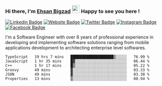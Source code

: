 ### Hi there, I'm <a href="https://ehsanbigzad.com" target="_blank">Ehsan Bigzad</a> <img src="https://media.giphy.com/media/hvRJCLFzcasrR4ia7z/giphy.gif" width="25px" height="25px"> Happy to see you here !

[![Linkedin Badge](https://img.shields.io/badge/-LinkedIn-0e76a8?style=flat-square&logo=Linkedin&logoColor=white)](https://linkedin.com/in/EhsanBigzad)
[![Website Badge](https://img.shields.io/badge/Website-3b5998?style=flat-square&logo=google-chrome&logoColor=white)](https://ehsanbigzad.com)
[![Twitter Badge](https://img.shields.io/badge/-Twitter-00acee?style=flat-square&logo=Twitter&logoColor=white)](https://twitter.com/EhsanBigzad)
[![Instagram Badge](https://img.shields.io/badge/-Instagram-e4405f?style=flat-square&logo=Instagram&logoColor=white)](https://instagram.com/ehsanbigzad/)
[![Facebook Badge](https://img.shields.io/badge/-Facebook-0088cc?style=flat-square&logo=Facebook&logoColor=white)](https://facebook.com/EhsanBigzad7)

I'm a Software Engineer with over 6 years of professional experience
in developing and implementing software solutions ranging from mobile applications development to architecting enterprise level softwares.

<!--START_SECTION:waka-->

```text
TypeScript   19 hrs 7 mins   ███████████████████▒░░░░░   76.99 %
JavaScript   1 hr 35 mins    █▓░░░░░░░░░░░░░░░░░░░░░░░   06.44 %
C++          1 hr 17 mins    █▒░░░░░░░░░░░░░░░░░░░░░░░   05.22 %
Groovy       49 mins         ▓░░░░░░░░░░░░░░░░░░░░░░░░   03.33 %
JSON         49 mins         ▓░░░░░░░░░░░░░░░░░░░░░░░░   03.30 %
Properties   13 mins         ▒░░░░░░░░░░░░░░░░░░░░░░░░   00.94 %
```

<!--END_SECTION:waka-->
